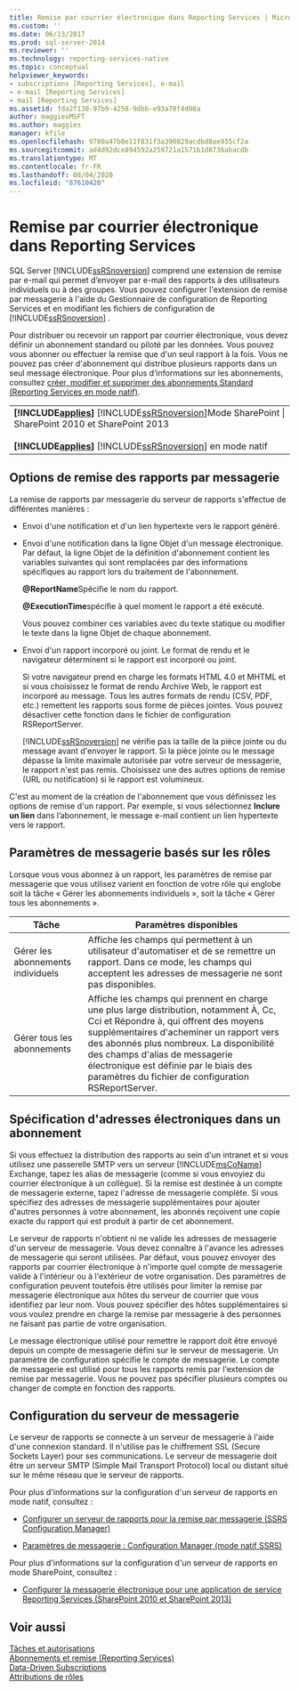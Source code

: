 ```yaml
---
title: Remise par courrier électronique dans Reporting Services | Microsoft Docs
ms.custom: ''
ms.date: 06/13/2017
ms.prod: sql-server-2014
ms.reviewer: ''
ms.technology: reporting-services-native
ms.topic: conceptual
helpviewer_keywords:
- subscriptions [Reporting Services], e-mail
- e-mail [Reporting Services]
- mail [Reporting Services]
ms.assetid: fda2f130-97b9-4258-9dbb-e93a70f4d08a
author: maggiesMSFT
ms.author: maggies
manager: kfile
ms.openlocfilehash: 9780a47b8e11f831f3a390829acdbd8ae935cf2a
ms.sourcegitcommit: ad4d92dce894592a259721a1571b1d8736abacdb
ms.translationtype: MT
ms.contentlocale: fr-FR
ms.lasthandoff: 08/04/2020
ms.locfileid: "87610420"
---
```

# <a name="e-mail-delivery-in-reporting-services"></a>Remise par courrier électronique dans Reporting Services
  SQL Server [!INCLUDE[ssRSnoversion](../../includes/ssrsnoversion-md.md)] comprend une extension de remise par e-mail qui permet d’envoyer par e-mail des rapports à des utilisateurs individuels ou à des groupes. Vous pouvez configurer l'extension de remise par messagerie à l'aide du Gestionnaire de configuration de Reporting Services et en modifiant les fichiers de configuration de [!INCLUDE[ssRSnoversion](../../includes/ssrsnoversion-md.md)] .  
  
 Pour distribuer ou recevoir un rapport par courrier électronique, vous devez définir un abonnement standard ou piloté par les données. Vous pouvez vous abonner ou effectuer la remise que d'un seul rapport à la fois. Vous ne pouvez pas créer d'abonnement qui distribue plusieurs rapports dans un seul message électronique. Pour plus d’informations sur les abonnements, consultez [créer, modifier et supprimer des abonnements Standard &#40;Reporting Services en mode natif&#41;](create-and-manage-subscriptions-for-native-mode-report-servers.md).  
  
||  
|-|  
|**[!INCLUDE[applies](../../includes/applies-md.md)]**  [!INCLUDE[ssRSnoversion](../../includes/ssrsnoversion-md.md)]Mode SharePoint &#124; SharePoint 2010 et SharePoint 2013<br /><br /> **[!INCLUDE[applies](../../includes/applies-md.md)]**  [!INCLUDE[ssRSnoversion](../../includes/ssrsnoversion-md.md)] en mode natif|  
  
## <a name="e-mail-delivery-options"></a>Options de remise des rapports par messagerie  
 La remise de rapports par messagerie du serveur de rapports s'effectue de différentes manières :  
  
-   Envoi d'une notification et d'un lien hypertexte vers le rapport généré.  
  
-   Envoi d'une notification dans la ligne Objet d'un message électronique. Par défaut, la ligne Objet de la définition d'abonnement contient les variables suivantes qui sont remplacées par des informations spécifiques au rapport lors du traitement de l'abonnement.  
  
     **@ReportName**Spécifie le nom du rapport.  
  
     **@ExecutionTime**spécifie à quel moment le rapport a été exécuté.  
  
     Vous pouvez combiner ces variables avec du texte statique ou modifier le texte dans la ligne Objet de chaque abonnement.  
  
-   Envoi d'un rapport incorporé ou joint. Le format de rendu et le navigateur déterminent si le rapport est incorporé ou joint.  
  
     Si votre navigateur prend en charge les formats HTML 4.0 et MHTML et si vous choisissez le format de rendu Archive Web, le rapport est incorporé au message. Tous les autres formats de rendu (CSV, PDF, etc.) remettent les rapports sous forme de pièces jointes. Vous pouvez désactiver cette fonction dans le fichier de configuration RSReportServer.  
  
     [!INCLUDE[ssRSnoversion](../../includes/ssrsnoversion-md.md)] ne vérifie pas la taille de la pièce jointe ou du message avant d'envoyer le rapport. Si la pièce jointe ou le message dépasse la limite maximale autorisée par votre serveur de messagerie, le rapport n'est pas remis. Choisissez une des autres options de remise (URL ou notification) si le rapport est volumineux.  
  
 C'est au moment de la création de l'abonnement que vous définissez les options de remise d'un rapport. Par exemple, si vous sélectionnez **Inclure un lien** dans l’abonnement, le message e-mail contient un lien hypertexte vers le rapport.  
  
## <a name="role-based-e-mail-settings"></a>Paramètres de messagerie basés sur les rôles  
 Lorsque vous vous abonnez à un rapport, les paramètres de remise par messagerie que vous utilisez varient en fonction de votre rôle qui englobe soit la tâche « Gérer les abonnements individuels », soit la tâche « Gérer tous les abonnements ».  
  
|Tâche|Paramètres disponibles|  
|----------|------------------------|  
|Gérer les abonnements individuels|Affiche les champs qui permettent à un utilisateur d'automatiser et de se remettre un rapport. Dans ce mode, les champs qui acceptent les adresses de messagerie ne sont pas disponibles.|  
|Gérer tous les abonnements|Affiche les champs qui prennent en charge une plus large distribution, notamment À, Cc, Cci et Répondre à, qui offrent des moyens supplémentaires d'acheminer un rapport vers des abonnés plus nombreux. La disponibilité des champs d'alias de messagerie électronique est définie par le biais des paramètres du fichier de configuration RSReportServer.|  
  
## <a name="specifying-e-mail-addresses-in-a-subscription"></a>Spécification d'adresses électroniques dans un abonnement  
 Si vous effectuez la distribution des rapports au sein d'un intranet et si vous utilisez une passerelle SMTP vers un serveur [!INCLUDE[msCoName](../../includes/msconame-md.md)] Exchange, tapez les alias de messagerie (comme si vous envoyiez du courrier électronique à un collègue). Si la remise est destinée à un compte de messagerie externe, tapez l'adresse de messagerie complète. Si vous spécifiez des adresses de messagerie supplémentaires pour ajouter d'autres personnes à votre abonnement, les abonnés reçoivent une copie exacte du rapport qui est produit à partir de cet abonnement.  
  
 Le serveur de rapports n'obtient ni ne valide les adresses de messagerie d'un serveur de messagerie. Vous devez connaître à l'avance les adresses de messagerie qui seront utilisées. Par défaut, vous pouvez envoyer des rapports par courrier électronique à n'importe quel compte de messagerie valide à l'intérieur ou à l'extérieur de votre organisation. Des paramètres de configuration peuvent toutefois être utilisés pour limiter la remise par messagerie électronique aux hôtes du serveur de courrier que vous identifiez par leur nom. Vous pouvez spécifier des hôtes supplémentaires si vous voulez prendre en charge la remise par messagerie à des personnes ne faisant pas partie de votre organisation.  
  
 Le message électronique utilisé pour remettre le rapport doit être envoyé depuis un compte de messagerie défini sur le serveur de messagerie. Un paramètre de configuration spécifie le compte de messagerie. Le compte de messagerie est utilisé pour tous les rapports remis par l'extension de remise par messagerie. Vous ne pouvez pas spécifier plusieurs comptes ou changer de compte en fonction des rapports.  
  
## <a name="e-mail-server-configuration"></a>Configuration du serveur de messagerie  
 Le serveur de rapports se connecte à un serveur de messagerie à l'aide d'une connexion standard. Il n'utilise pas le chiffrement SSL (Secure Sockets Layer) pour ses communications. Le serveur de messagerie doit être un serveur SMTP (Simple Mail Transport Protocol) local ou distant situé sur le même réseau que le serveur de rapports.  
  
 Pour plus d'informations sur la configuration d'un serveur de rapports en mode natif, consultez :  
  
-   [Configurer un serveur de rapports pour la remise par messagerie &#40;SSRS Configuration Manager&#41;](../../sql-server/install/configure-a-report-server-for-e-mail-delivery-ssrs-configuration-manager.md)  
  
-   [Paramètres de messagerie : Configuration Manager &#40;mode natif SSRS&#41;](../install-windows/e-mail-settings-reporting-services-native-mode-configuration-manager.md)  
  
 Pour plus d'informations sur la configuration d'un serveur de rapports en mode SharePoint, consultez :  
  
-   [Configurer la messagerie électronique pour une application de service Reporting Services &#40;SharePoint 2010 et SharePoint 2013&#41;](../install-windows/configure-e-mail-for-a-reporting-services-service-application.md)  
  
## <a name="see-also"></a>Voir aussi  
 [Tâches et autorisations](../security/tasks-and-permissions.md)   
 [Abonnements et remise &#40;Reporting Services&#41;](subscriptions-and-delivery-reporting-services.md)   
 [Data-Driven Subscriptions](data-driven-subscriptions.md)   
 [Attributions de rôles](../security/role-assignments.md)  
  
  
